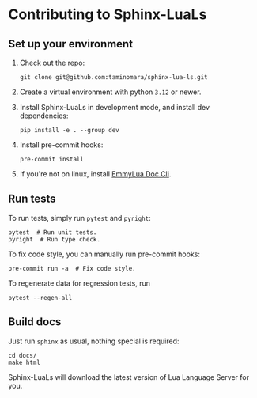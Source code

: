 # Contributing to Sphinx-LuaLs

## Set up your environment

1. Check out the repo:

   ```shell
   git clone git@github.com:taminomara/sphinx-lua-ls.git
   ```

2. Create a virtual environment with python `3.12` or newer.

3. Install Sphinx-LuaLs in development mode, and install dev dependencies:

   ```shell
   pip install -e . --group dev
   ```

4. Install pre-commit hooks:

   ```shell
   pre-commit install
   ```

5. If you're not on linux, install [EmmyLua Doc Cli].

[EmmyLua Doc Cli]: https://github.com/EmmyLuaLs/emmylua-analyzer-rust/?tab=readme-ov-file#-installation

## Run tests

To run tests, simply run `pytest` and `pyright`:

```shell
pytest  # Run unit tests.
pyright  # Run type check.
```

To fix code style, you can manually run pre-commit hooks:

```shell
pre-commit run -a  # Fix code style.
```

To regenerate data for regression tests, run

```shell
pytest --regen-all
```


## Build docs

Just run `sphinx` as usual, nothing special is required:

```shell
cd docs/
make html
```

Sphinx-LuaLs will download the latest version of Lua Language Server for you.
